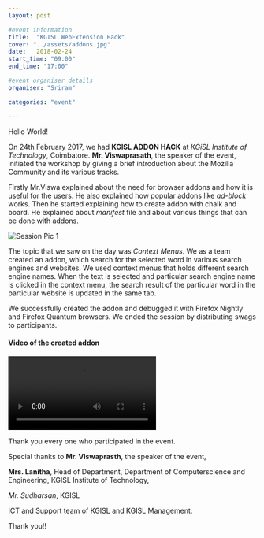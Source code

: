 ```yaml
---
layout: post

#event information
title:  "KGISL WebExtension Hack"
cover: "../assets/addons.jpg"
date:   2018-02-24
start_time: "09:00"
end_time: "17:00"

#event organiser details
organiser: "Sriram"

categories: "event"

---
```

Hello World!

On 24th February 2017, we had **KGISL ADDON HACK** at *KGiSL Institute of Technology*, Coimbatore. **Mr. Viswaprasath**, the speaker of the event, initiated the workshop by giving a brief introduction about the Mozilla Community and its various tracks. 

Firstly Mr.Viswa explained about the need for browser addons and how it is useful for the users. He also explained how popular addons like *ad-block* works.
Then he started explaining how to create addon with chalk and board. He explained about *manifest* file and about various things that can be done with addons.

![Session Pic 1](../assets/20180224_144606(0).jpg "During the session, Mr. Viswaprasath")

The topic that we saw on the day was *Context Menus*. We as a team created an addon, which search for the selected word in various search engines and websites. We used context menus that holds different search engine names. When the text is selected and particular search engine name is clicked in the context menu, the search result of the particular word in the particular website is updated in the same tab.

We successfully created the addon and debugged it with Firefox Nightly and Firefox Quantum browsers. We ended the session by distributing swags to participants.

#### Video of the created addon

![Addon Video](../assets/2018-02-25-22-13-53.mp4 "Working video of Addon created")

Thank you every one who participated in the event. 

Special thanks to **Mr. Viswaprasth**, the speaker of the event, 

**Mrs. Lanitha**, Head of Department, Department of Computerscience and Engineering, KGISL Institute of Technology,

*Mr. Sudharsan*, KGISL

ICT and Support team of KGISL and KGISL Management.

Thank you!!
